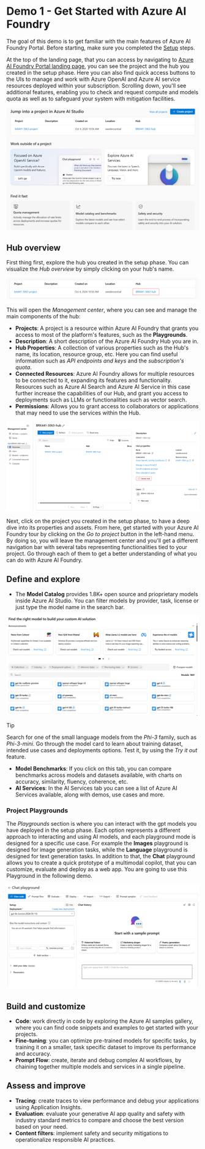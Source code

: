 # Demo 1 - Get Started with Azure AI Foundry

The goal of this demo is to get familiar with the main features of Azure AI Foundry Portal. Before starting, make sure you completed the [Setup](set_up.md) steps.

At the top of the landing page, that you can access by navigating to [Azure AI Foundry Portal landing page](https://ai.azure.com), you can see the project and the hub you created in the setup phase. Here you can also find quick access buttons to the UIs to  manage and work with Azure OpenAI and Azure AI service resources deployed within your subscription. 
Scrolling down, you'll see additional features, enabling you to check and request compute and models quota as well as to safeguard your system with mitigation facilities.

![Azure AI Foundry Landing Page](./media/ai-studio-landing-page.png)

## Hub overview

First thing first, explore the hub you created in the setup phase. You can visualize the *Hub overview* by simply clicking on your hub's name.

![Recent projects section](./media/recent-projects-section.png)

 This will open the *Management center*, where you can see and manage the main components of the hub:

- **Projects**: A project is a resource within Azure AI Foundry that grants you access to most of the platform's features, such as the **Playgrounds**. 
- **Description**: A short description of the Azure AI Foundry Hub you are in.
- **Hub Properties**: A collection of various properties such as the Hub's name, its location, resource group, etc. Here you can find useful information such as *API endpoints and keys* and the *subscription's quota*.
- **Connected Resources**: Azure AI Foundry allows for multiple resources to be connected to it, expanding its features and functionality. Resources such as Azure AI Search and Azure AI Service in this case further increase the capabilities of our Hub, and grant you access to deployments such as LLMs or functionalities such as vector search.
- **Permissions**: Allows you to grant access to collaborators or applications that may need to use the services within the Hub.

![Hub overview](./media/hub_overview.png)

Next, click on the project you created in the setup phase, to have a deep dive into its properties and assets. From here, get started with your Azure AI Foundry tour by clicking on the *Go to project* button in the left-hand menu. By doing so, you will leave the management center and you'll get a different navigation bar with several tabs representing functionalities tied to your project. Go through each of them to get a better understanding of what you can do with Azure AI Foundry.

## Define and explore

- The **Model Catalog** provides 1.8K+ open source and prioprietary models inside Azure AI Studio. You can filter models by provider, task, license or just type the model name in the search bar.

![Model Catalog](./media/model_catalog.png)
> [!TIP] 
> Search for one of the small language models from the *Phi-3* family, such as *Phi-3-mini*. Go through the model card to learn about training dataset, intended use cases and deployments options. Test it, by using the *Try it out* feature.
- **Model Benchmarks**: If you click on this tab, you can compare benchmarks across models and datasets available, with charts on accuracy, similarity, fluency, coherence, etc.
- **AI Services**: In the AI Services tab you can see a list of Azure AI Services available, along with demos, use cases and more.

### Project Playgrounds

The *Playgrounds* section is where you can interact with the gpt models you have deployed in the setup phase. Each option represents a different approach to interacting and using AI models, and each playground mode is designed for a specific use case. For example the **Images** playground is designed for image generation tasks, while the **Language** playground is designed for text generation tasks.
In addition to that, the **Chat** playground allows you to create a quick prototype of a multimodal copilot, that you can customize, evaluate and deploy as a web app.
You are going to use this Playground in the following demo.

![Chat Playground](./media/chat_playground.png)

## Build and customize
- **Code**: work directly in code by exploring the Azure AI samples gallery, where you can find code snippets and examples to get started with your projects.
- **Fine-tuning**: you can optimize pre-trained models for specific tasks, by training it on a smaller, task specific dataset to improve its performance and accuracy.
- **Prompt Flow**: create, iterate and debug complex AI workflows, by chaining together multiple models and services in a single pipeline.

## Assess and improve
- **Tracing**: create traces to view performance and debug your applications using Application Insights.
- **Evaluation**: evaluate your generative AI app quality and safety with industry standard metrics to compare and choose the best version based on your need.
- **Content filters**: implement safety and security mitigations to operationalize responsible AI practices.
